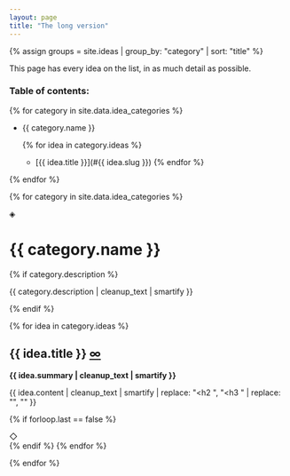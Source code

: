 ```yaml
---
layout: page
title: "The long version"
---
```


{% assign groups = site.ideas | group_by: "category" | sort: "title" %}

This page has every idea on the list, in as much detail as possible.

### Table of contents:

{% for category in site.data.idea_categories %}

*   {{ category.name }}

    {% for idea in category.ideas %}
    - [{{ idea.title }}](#{{ idea.slug }})
    {% endfor %}

{% endfor %}



{% for category in site.data.idea_categories %}

<div class="separator separator__sec" aria-hidden="true">&#9672;</div>

<h1 class="title">{{ category.name }}</h1>

{% if category.description %}
<p class="intro">
  {{ category.description | cleanup_text | smartify }}
</p>
{% endif %}

{% for idea in category.ideas %}
<h2 id="{{ idea.slug }}">{{ idea.title }} <a href="{{ idea.url }}">&infin;</a></h2>

<strong>{{ idea.summary | cleanup_text | smartify }}</strong>

{{ idea.content | cleanup_text | smartify | replace: "<h2 ", "<h3 " | replace: "</h2>", "</h3>" }}

{% if forloop.last == false %}<div class="separator" aria-hidden="true">&#9671;</div>{% endif %}
{% endfor %}

{% endfor %}
